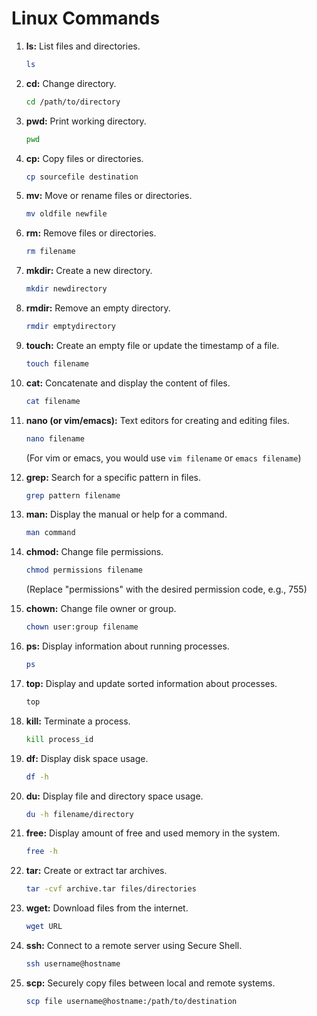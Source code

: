 # Linux Commands

1. **ls:** List files and directories.
    ```bash
    ls
    ```

2. **cd:** Change directory.
    ```bash
    cd /path/to/directory
    ```

3. **pwd:** Print working directory.
    ```bash
    pwd
    ```

4. **cp:** Copy files or directories.
    ```bash
    cp sourcefile destination
    ```

5. **mv:** Move or rename files or directories.
    ```bash
    mv oldfile newfile
    ```

6. **rm:** Remove files or directories.
    ```bash
    rm filename
    ```

7. **mkdir:** Create a new directory.
    ```bash
    mkdir newdirectory
    ```

8. **rmdir:** Remove an empty directory.
    ```bash
    rmdir emptydirectory
    ```

9. **touch:** Create an empty file or update the timestamp of a file.
    ```bash
    touch filename
    ```

10. **cat:** Concatenate and display the content of files.
    ```bash
    cat filename
    ```

11. **nano (or vim/emacs):** Text editors for creating and editing files.
    ```bash
    nano filename
    ```
    (For vim or emacs, you would use `vim filename` or `emacs filename`)

12. **grep:** Search for a specific pattern in files.
    ```bash
    grep pattern filename
    ```

13. **man:** Display the manual or help for a command.
    ```bash
    man command
    ```

14. **chmod:** Change file permissions.
    ```bash
    chmod permissions filename
    ```
    (Replace "permissions" with the desired permission code, e.g., 755)

15. **chown:** Change file owner or group.
    ```bash
    chown user:group filename
    ```

16. **ps:** Display information about running processes.
    ```bash
    ps
    ```

17. **top:** Display and update sorted information about processes.
    ```bash
    top
    ```

18. **kill:** Terminate a process.
    ```bash
    kill process_id
    ```

19. **df:** Display disk space usage.
    ```bash
    df -h
    ```

20. **du:** Display file and directory space usage.
    ```bash
    du -h filename/directory
    ```

21. **free:** Display amount of free and used memory in the system.
    ```bash
    free -h
    ```

22. **tar:** Create or extract tar archives.
    ```bash
    tar -cvf archive.tar files/directories
    ```

23. **wget:** Download files from the internet.
    ```bash
    wget URL
    ```

24. **ssh:** Connect to a remote server using Secure Shell.
    ```bash
    ssh username@hostname
    ```

25. **scp:** Securely copy files between local and remote systems.
    ```bash
    scp file username@hostname:/path/to/destination
    ```
